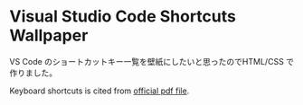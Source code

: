 # Visual Studio Code Shortcuts Wallpaper

VS Code のショートカットキー一覧を壁紙にしたいと思ったのでHTML/CSS で作りました。

Keyboard shortcuts is cited from
[official pdf file](https://code.visualstudio.com/shortcuts/keyboard-shortcuts-windows.pdf).
